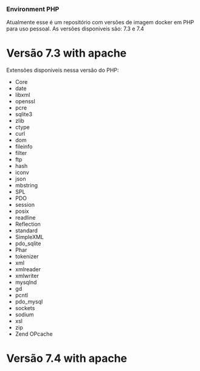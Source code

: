 ### Environment PHP

Atualmente esse é um repositório com versões de imagem docker em PHP para uso pessoal.
As versões disponiveis são: 7.3 e 7.4

# Versão 7.3 with apache

Extensões disponiveis nessa versão do PHP:

* Core
* date
* libxml
* openssl
* pcre
* sqlite3
* zlib
* ctype
* curl
* dom
* fileinfo
* filter
* ftp
* hash
* iconv
* json
* mbstring
* SPL
* PDO
* session
* posix
* readline
* Reflection
* standard
* SimpleXML
* pdo_sqlite
* Phar
* tokenizer
* xml
* xmlreader
* xmlwriter
* mysqlnd
* gd
* pcntl
* pdo_mysql
* sockets
* sodium
* xsl
* zip
* Zend OPcache

# Versão 7.4 with apache